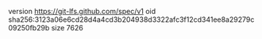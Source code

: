 version https://git-lfs.github.com/spec/v1
oid sha256:3123a06e6cd28d4a4cd3b204938d3322afc3f12cd341ee8a29279c09250fb29b
size 7626
